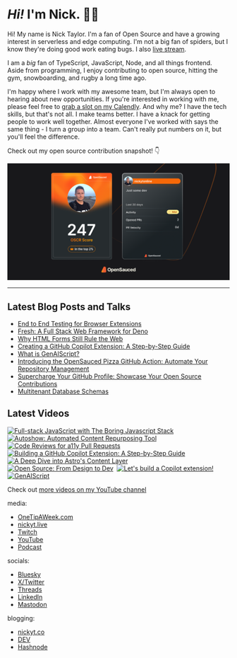 # <em>Hi!</em> I'm Nick. 👋🏻

Hi! My name is Nick Taylor. I'm a fan of Open Source and have a growing interest in serverless and edge computing. I'm not a big fan of spiders, but I know they're doing good work eating bugs. I also [live stream](https://nickyt.live).

I am a <em>big</em> fan of TypeScript, JavaScript, Node, and all things frontend. Aside from programming, I enjoy contributing to open source, hitting the gym, snowboarding, and rugby a long time ago.

I'm happy where I work with my awesome team, but I'm always open to hearing about new opportunities. If you're interested in working with me, please feel free to <a href="https://calendly.com/nickytonline/new-opportunities">grab a slot on my Calendly</a>. And why me? I have the tech skills, but that's not all. I make teams better. I have a knack for getting people to work well together. Almost everyone I've worked with says the same thing - I turn a group into a team. Can't really put numbers on it, but you'll feel the difference.

Check out my open source contribution snapshot! 👇

[![My OpenSauced Dev Card](./dev-card.png)](https://app.opensauced.pizza/u/nickytonline)

---

## Latest Blog Posts and Talks

<!-- BLOG-POST-LIST:START -->
- [End to End Testing for Browser Extensions](https://www.nickyt.co/talks/end-to-end-testing-for-browser-extensions-xtreme-js-2024/)
- [Fresh: A Full Stack Web Framework for Deno](https://www.nickyt.co/talks/fresh--a-full-stack-web-framework-for-deno-all-things-open-2024/)
- [Why HTML Forms Still Rule the Web](https://www.nickyt.co/talks/why-html-forms-still-rule-the-web-netlify-compose-2024/)
- [Creating a GitHub Copilot Extension: A Step-by-Step Guide](https://www.nickyt.co/blog/creating-your-first-github-copilot-extension-a-step-by-step-guide-28g0/)
- [What is GenAIScript?](https://www.nickyt.co/blog/what-is-genaiscript-1mf2/)
- [Introducing the OpenSauced Pizza GitHub Action: Automate Your Repository Management](https://www.nickyt.co/blog/introducing-the-opensauced-pizza-github-action-automate-your-repository-management-44aj/)
- [Supercharge Your GitHub Profile: Showcase Your Open Source Contributions](https://www.nickyt.co/blog/showcase-your-open-source-contributions-with-opensauced-dev-cards-2j0k/)
- [Multitenant Database Schemas](https://www.nickyt.co/blog/multitenant-database-schemas-4ofc/)
<!-- BLOG-POST-LIST:END -->

## Latest Videos

<!-- VIDEO-LIST:START --><aside><a href="https://www.youtube.com/watch?v=JM-GF-wqdv0" title="Full-stack JavaScript with The Boring Javascript Stack"><img src="https://img.youtube.com/vi/JM-GF-wqdv0/maxresdefault.jpg" alt="Full-stack JavaScript with The Boring Javascript Stack" width="400" height="226" /></a>&nbsp;&nbsp;<a href="https://www.youtube.com/watch?v=89FbJXhzdjg" title="Autoshow: Automated Content Repurposing Tool"><img src="https://img.youtube.com/vi/89FbJXhzdjg/maxresdefault.jpg" alt="Autoshow: Automated Content Repurposing Tool" width="400" height="226" /></a>&nbsp;&nbsp;<a href="https://www.youtube.com/watch?v=nQUZAKWELr0" title="Code Reviews for a11y Pull Requests"><img src="https://img.youtube.com/vi/nQUZAKWELr0/maxresdefault.jpg" alt="Code Reviews for a11y Pull Requests" width="400" height="226" /></a>&nbsp;&nbsp;<a href="https://www.youtube.com/watch?v=zvcuks2X_e8" title="Building a GitHub Copilot Extension: A Step-by-Step Guide"><img src="https://img.youtube.com/vi/zvcuks2X_e8/maxresdefault.jpg" alt="Building a GitHub Copilot Extension: A Step-by-Step Guide" width="400" height="226" /></a>&nbsp;&nbsp;<a href="https://www.youtube.com/watch?v=Bf8rVtQxbAs" title="A Deep Dive into Astro's Content Layer"><img src="https://img.youtube.com/vi/Bf8rVtQxbAs/maxresdefault.jpg" alt="A Deep Dive into Astro's Content Layer" width="400" height="226" /></a>&nbsp;&nbsp;<a href="https://www.youtube.com/watch?v=RLy1goKB8yg" title="Open Source: From Design to Dev"><img src="https://img.youtube.com/vi/RLy1goKB8yg/maxresdefault.jpg" alt="Open Source: From Design to Dev" width="400" height="226" /></a>&nbsp;&nbsp;<a href="https://www.youtube.com/watch?v=j-2wex4saUI" title="Let's build a Copilot extension!"><img src="https://img.youtube.com/vi/j-2wex4saUI/maxresdefault.jpg" alt="Let's build a Copilot extension!" width="400" height="226" /></a>&nbsp;&nbsp;<a href="https://www.youtube.com/watch?v=aeXQ2MJ0Ye0" title="GenAIScript"><img src="https://img.youtube.com/vi/aeXQ2MJ0Ye0/maxresdefault.jpg" alt="GenAIScript" width="400" height="226" /></a>&nbsp;&nbsp;</aside><!-- VIDEO-LIST:END -->

Check out [more videos on my YouTube channel](https://www.youtube.com/channel/UCBLlEq0co24VFJIMEHNcPOQ)

media:

- [OneTipAWeek.com](https://onetipaweek.com)
- [nickyt.live](https://nickyt.live)
- [Twitch](https://twitch.tv/nickytonline)
- [YouTube](https://nickyt.tube)
- [Podcast](https://pod.iamdeveloper.com)

socials:

- [Bluesky](https://bsky.app/profile/nickyt.online)
- [X/Twitter](https://twitter.com/nickytonline)
- [Threads](https://www.threads.net/@nickytonline)
- [LinkedIn](https://www.linkedin.com/in/nickytonline)
- [Mastodon](https://toot.cafe/@nickytonline)

blogging:

- [nickyt.co](https://www.nickyt.co)
- [DEV](https://dev.to/nickytonline)
- [Hashnode](https://nickytonline.hashnode.dev)
